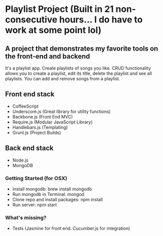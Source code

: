 Playlist Project (Built in 21 non-consecutive hours... I do have to work at some point lol)
========

A project that demonstrates my favorite tools on the front-end and backend
--------

It's a playlist app.  Create playlists of songs you like.  CRUD functionality allows you to create
a playlist, edit its title, delete the playlist and see all playlists.  You can add and remove songs from
a playlist.  



Front end stack
--------

* CoffeeScript
* Underscore.js (Great library for utility functions)
* Backbone.js (Front End MVC)
* Require.js (Modular JavaScript Library)
* Handlebars.js (Templating)
* Grunt.js (Project Builds)


Back end stack
--------

* Node.js
* MongoDB


### Getting Started (for OSX)

 * Install mongodb: brew install mongodb
 * Run mongodb in Terminal: mongod
 * Clone repo and install packages: npm install
 * Run server: npm start
 
### What's missing?

  * Tests (Jasmine for front end. Cucumber.js for integration)